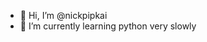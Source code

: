 - 👋 Hi, I’m @nickpipkai
- 🌱 I’m currently learning python very slowly


<!---
nickpipkai/nickpipkai is a ✨ special ✨ repository because its `README.md` (this file) appears on your GitHub profile.
You can click the Preview link to take a look at your changes.
--->
